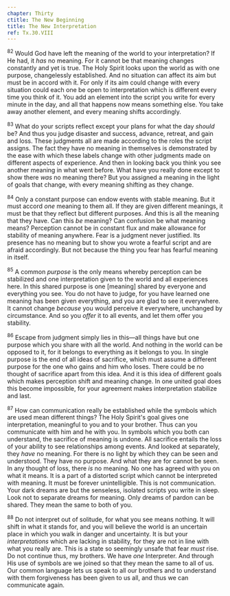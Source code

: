 ```yaml
---
chapter: Thirty
ctitle: The New Beginning
title: The New Interpretation
ref: Tx.30.VIII
---
```


<sup>82</sup> Would God have left the meaning of the world to your interpretation?
If He had, it *has* no meaning. For it cannot be that meaning changes
constantly and yet is true. The Holy Spirit looks upon the world as with
one purpose, changelessly established. And no situation can affect its
aim but must be in accord with it. For only if its aim could change with
every situation could each one be open to interpretation which is
different every time you think of it. You add an element into the script
you write for every minute in the day, and all that happens now means
something else. You take away another element, and every meaning shifts
accordingly.

<sup>83</sup> What do your scripts reflect except your plans for what the day
*should* be? And thus you judge disaster and success, advance, retreat,
and gain and loss. These judgments all are made according to the roles
the script assigns. The fact they have no meaning in themselves is
demonstrated by the ease with which these labels change with other
judgments made on different aspects of experience. And then in looking
back you think you see another meaning in what went before. What have
you really done except to show there *was* no meaning there? But you
assigned a meaning in the light of goals that change, with every meaning
shifting as they change.

<sup>84</sup> Only a constant purpose can endow events with stable meaning. But it
must accord *one* meaning to them all. If they are given different
meanings, it must be that they reflect but different purposes. And this
is all the meaning that they have. Can this *be* meaning? Can confusion
be what meaning means? Perception cannot be in constant flux and make
allowance for stability of meaning anywhere. Fear is a judgment never
justified. Its presence has no meaning but to show you wrote a fearful
script and are afraid accordingly. But not because the thing you fear
has fearful meaning in itself.

<sup>85</sup> A common *purpose* is the only means whereby perception can be
stabilized and one interpretation given to the world and all experiences
here. In this shared purpose is one \[meaning\] shared by everyone and
everything you see. You do not have to judge, for you have learned one
meaning has been given everything, and you are glad to see it
everywhere. It cannot change *because* you would perceive it everywhere,
unchanged by circumstance. And so you *offer* it to all events, and let
them offer you stability.

<sup>86</sup> Escape from judgment simply lies in this—all things have but one
purpose which you share with all the world. And nothing in the world can
be opposed to it, for it belongs to everything as it belongs to you. In
single purpose is the end of all ideas of sacrifice, which must assume a
different purpose for the one who gains and him who loses. There could
be no thought of sacrifice apart from this idea. And it is this idea of
different goals which makes perception shift and meaning change. In one
united goal does this become impossible, for your agreement makes
interpretation stabilize and last.

<sup>87</sup> How can communication really be established while the symbols which
are used mean different things? The Holy Spirit's goal gives one
interpretation, meaningful to you and to your brother. Thus can you
communicate with him and he with you. In symbols which you both can
understand, the sacrifice of meaning is undone. All sacrifice entails
the loss of your ability to see relationships among events. And looked
at separately, they *have* no meaning. For there is no light by which
they can be seen and understood. They have no purpose. And what they are
for cannot be seen. In any thought of loss, there *is* no meaning. No
one has agreed with you on what it means. It is a part of a distorted
script which cannot be interpreted with meaning. It must be forever
unintelligible. This is not communication. Your dark dreams are but the
senseless, isolated scripts you write in sleep. Look not to separate
dreams for meaning. Only dreams of pardon can be shared. They mean the
same to both of you.

<sup>88</sup> Do not interpret out of solitude, for what you see means nothing. It
will shift in what it stands for, and you will believe the world is an
uncertain place in which you walk in danger and uncertainty. It is but
your *interpretations* which are lacking in stability, for they are not
in line with what you really are. This is a state so seemingly unsafe
that fear *must* rise. Do not continue thus, my brothers. We have *one*
Interpreter. And through His use of symbols are we joined so that they
mean the same to all of us. Our common language lets us speak to all our
brothers and to understand with them forgiveness has been given to us
all, and thus we can communicate again.

